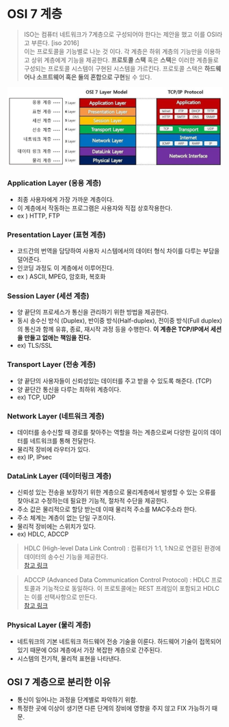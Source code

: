# OSI 7 계층
> ISO는 컴퓨터 네트워크가 7계층으로 구성되어야 한다는 제안을 했고 이를 OSI라고 부른다. [iso 2016]   
> 이는 프로토콜을 기능별로 나눈 것 이다. 각 계층은 하위 계층의 기능만을 이용하고 상위 계층에게 기능을 제공한다. **프로토콜 스택** 혹은 **스택**은 이러한 계층들로 구성되는 프로토콜 시스템이 구현된 시스템을 가르킨다. 프로토콜 스택은 **하드웨어나 소프트웨어 혹은 둘의 혼합으로 구현**될 수 있다.   

![OSI7LAYER](./assets/osi7.png)

### **Application Layer (응용 계층)**
* 최종 사용자에게 가장 가까운 계층이다. 
* 이 계층에서 작동하는 프로그램은 사용자와 직접 상호작용한다. 
* ex ) HTTP, FTP

### **Presentation Layer (표현 계층)**
* 코드간의 번역을 담당하여 사용자 시스템에서의 데이터 형식 차이를 다루는 부담을 덜어준다. 
* 인코딩 과정도 이 계층에서 이루어진다.
* ex ) ASCII, MPEG, 암호화, 복호화

### **Session Layer (세션 계층)**
* 양 끝단의 프로세스가 통신을 관리하기 위한 방법을 제공한다. 
* 동시 송수신 방식 (Duplex), 반이중 방식(Half-duplex), 전이중 방식(Full duplex)의 통신과 함께 유휴, 종료, 재시작 과정 등을 수행한다.   **이 계층은 TCP/IP에서 세션을 만들고 없애는 책임을 진다.**
* ex) TLS/SSL

### **Transport Layer (전송 계층)**
* 양 끝단의 사용자들이 신뢰성있는 데이터를 주고 받을 수 있도록 해준다. (TCP)   
* 양 끝단간 통신을 다루는 최하위 계층이다.
* ex) TCP, UDP

### **Network Layer (네트워크 계층)**
* 데이터를 송수신할 때 경로를 찾아주는 역할을 하는 계층으로써 다양한 길이의 데이터를 네트워크를 통해 전달한다.   
* 물리적 장비에 라우터가 있다.
 * ex) IP, IPsec

### **DataLink Layer (데이터링크 계층)**
* 신뢰성 있는 전송을 보장하기 위한 계층으로 물리계층에서 발생할 수 있는 오류를 찾아내고 수정하는데 필요한 기능적, 절차적 수단을 제공한다. 
* 주소 값은 물리적으로 할당 받는데 이때 물리적 주소를 MAC주소라 한다. 
* 주소 체계는 계층이 없는 단일 구조이다.     
* 물리적 장비에는 스위치가 있다. 
 * ex) HDLC, ADCCP

 >  HDLC (High-level Data Link Control) : 컴퓨터가 1:1, 1:N으로 연결된 환경에 데이터의 송수신 기능을 제공한다.   
 [참고 링크](https://copycode.tistory.com/79)

> ADCCP (Advanced Data Communication Control Protocol) : HDLC 프로토콜과 기능적으로 동일하다. 이 프로토콜에는 REST 프레임이 포함되고 HDLC는 이를 선택사항으로 만든다.   
[참고 링크](https://en.wikipedia.org/wiki/Advanced_Data_Communication_Control_Procedures)

### **Physical Layer (물리 계층)**
* 네트워크의 기본 네트워크 하드웨어 전송 기술을 이룬다. 하드웨어 기술이 접목되어 있기 때문에 OSI 계층에서 가장 복잡한 계층으로 간주된다.   
* 시스템의 전기적, 물리적 표현을 나타낸다. 

## OSI 7 계층으로 분리한 이유
 * 통신이 일어나는 과정을 단계별로 파악하기 위함.
 * 특정한 곳에 이상이 생기면 다른 단계의 장비에 영향을 주지 않고 FIX 가능하기 때문.

